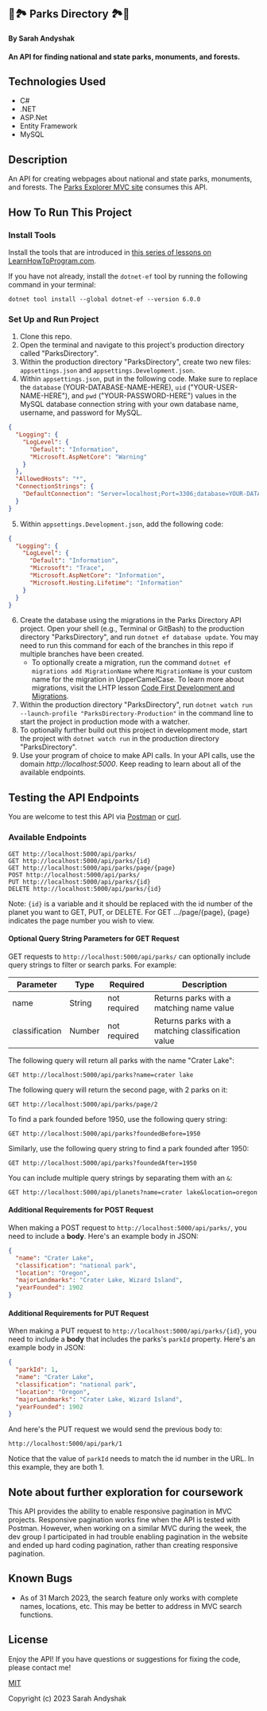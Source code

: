 ## 🌲🏞️ Parks Directory 🏞️🌲

#### By Sarah Andyshak

#### An API for finding national and state parks, monuments, and forests.

## Technologies Used

* C#
* .NET
* ASP.Net
* Entity Framework
* MySQL

## Description

An API for creating webpages about national and state parks, monuments, and forests. The [Parks Explorer MVC site](https://github.com/SarahAndyshak/ParksExplorer.Solution) consumes this API.

## How To Run This Project

### Install Tools

Install the tools that are introduced in [this series of lessons on LearnHowToProgram.com](https://www.learnhowtoprogram.com/c-and-net/getting-started-with-c).

If you have not already, install the `dotnet-ef` tool by running the following command in your terminal:

```
dotnet tool install --global dotnet-ef --version 6.0.0
```

### Set Up and Run Project

1. Clone this repo.
2. Open the terminal and navigate to this project's production directory called "ParksDirectory".
3. Within the production directory "ParksDirectory", create two new files: `appsettings.json` and `appsettings.Development.json`.
4. Within `appsettings.json`, put in the following code. Make sure to replace the `database` (YOUR-DATABASE-NAME-HERE), `uid` ("YOUR-USER-NAME-HERE"), and `pwd` ("YOUR-PASSWORD-HERE") values in the MySQL database connection string with your own database name, username, and password for MySQL.

```json
{
  "Logging": {
    "LogLevel": {
      "Default": "Information",
      "Microsoft.AspNetCore": "Warning"
    }
  },
  "AllowedHosts": "*",
  "ConnectionStrings": {
    "DefaultConnection": "Server=localhost;Port=3306;database=YOUR-DATABASE-NAME-HERE;uid=YOUR-USER-NAME-HERE;pwd=YOUR-PASSWORD-HERE;"
  }
}
```

5. Within `appsettings.Development.json`, add the following code:

```json
{
  "Logging": {
    "LogLevel": {
      "Default": "Information",
      "Microsoft": "Trace",
      "Microsoft.AspNetCore": "Information",
      "Microsoft.Hosting.Lifetime": "Information"
    }
  }
}
```

6. Create the database using the migrations in the Parks Directory API project. Open your shell (e.g., Terminal or GitBash) to the production directory "ParksDirectory", and run `dotnet ef database update`. You may need to run this command for each of the branches in this repo if multiple branches have been created. 
    - To optionally create a migration, run the command `dotnet ef migrations add MigrationName` where `MigrationName` is your custom name for the migration in UpperCamelCase. To learn more about migrations, visit the LHTP lesson [Code First Development and Migrations](https://www.learnhowtoprogram.com/c-and-net-part-time/many-to-many-relationships/code-first-development-and-migrations).
7. Within the production directory "ParksDirectory", run `dotnet watch run --launch-profile "ParksDirectory-Production"` in the command line to start the project in production mode with a watcher. 
8. To optionally further build out this project in development mode, start the project with `dotnet watch run` in the production directory "ParksDirectory".
9. Use your program of choice to make API calls. In your API calls, use the domain _http://localhost:5000_. Keep reading to learn about all of the available endpoints.

## Testing the API Endpoints

You are welcome to test this API via [Postman](https://www.postman.com/) or [curl](https://curl.se/).

### Available Endpoints

```
GET http://localhost:5000/api/parks/
GET http://localhost:5000/api/parks/{id}
GET http://localhost:5000/api/parks/page/{page}
POST http://localhost:5000/api/parks/
PUT http://localhost:5000/api/parks/{id}
DELETE http://localhost:5000/api/parks/{id}
```

Note: `{id}` is a variable and it should be replaced with the id number of the planet you want to GET, PUT, or DELETE. For GET .../page/{page}, {page} indicates the page number you wish to view. 

#### Optional Query String Parameters for GET Request

GET requests to `http://localhost:5000/api/parks/` can optionally include query strings to filter or search parks. For example:

| Parameter   | Type        |  Required    | Description |
| ----------- | ----------- | -----------  | ----------- |
| name        | String      | not required | Returns parks with a matching name value |
| classification  | Number      | not required | Returns parks with a matching classification value |



The following query will return all parks with the name "Crater Lake":

```
GET http://localhost:5000/api/parks?name=crater lake
```

The following query will return the second page, with 2 parks on it:

```
GET http://localhost:5000/api/parks/page/2
```

To find a park founded before 1950, use the following query string:

```
GET http://localhost:5000/api/parks?foundedBefore=1950
```

Similarly, use the following query string to find a park founded after 1950:

```
GET http://localhost:5000/api/parks?foundedAfter=1950
```

You can include multiple query strings by separating them with an `&`:

```
GET http://localhost:5000/api/planets?name=crater lake&location=oregon
```

#### Additional Requirements for POST Request

When making a POST request to `http://localhost:5000/api/parks/`, you need to include a **body**. Here's an example body in JSON:

```json
{
  "name": "Crater Lake",
  "classification": "national park",
  "location": "Oregon",
  "majorLandmarks": "Crater Lake, Wizard Island",
  "yearFounded": 1902
}
```

#### Additional Requirements for PUT Request

When making a PUT request to `http://localhost:5000/api/parks/{id}`, you need to include a **body** that includes the parks's `parkId` property. Here's an example body in JSON:

```json
{
  "parkId": 1,
  "name": "Crater Lake",
  "classification": "national park",
  "location": "Oregon",
  "majorLandmarks": "Crater Lake, Wizard Island",
  "yearFounded": 1902
}
```

And here's the PUT request we would send the previous body to:

```
http://localhost:5000/api/park/1
```

Notice that the value of `parkId` needs to match the id number in the URL. In this example, they are both 1.

## Note about further exploration for coursework
This API provides the ability to enable responsive pagination in MVC projects. Responsive pagination works fine when the API is tested with Postman. However, when working on a similar MVC during the week, the dev group I participated in had trouble enabling pagination in the website and ended up hard coding pagination, rather than creating responsive pagination.

## Known Bugs

* As of 31 March 2023, the search feature only works with complete names, locations, etc. This may be better to address in MVC search functions.

## License
Enjoy the API! If you have questions or suggestions for fixing the code, please contact me!

[MIT](https://github.com/git/git-scm.com/blob/main/MIT-LICENSE.txt)

Copyright (c) 2023 Sarah Andyshak
